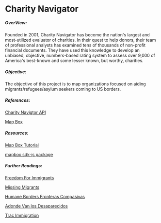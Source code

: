 #   Charity Navigator

##### OverView: 
Founded in 2001, Charity Navigator has become the nation's largest and most-utilized evaluator of charities. In their quest to help donors, their team of professional analysts has examined tens of thousands of non-profit financial documents. They have used this knowledge to develop an unbiased, objective, numbers-based rating system to assess over 9,000 of America's best-known and some lesser known, but worthy, charities.

##### Objective:

The objective of this project is to map organizations focused on aiding migrants/refugees/asylum seekers coming to US borders.


##### References:
[Charity Navigtor API](https://charity.3scale.net/)

[Map Box](https://www.mapbox.com/)

##### Resources:
[Map Box Tutorial ](https://git.generalassemb.ly/sei-nyc-jeopardy/react-mapbox-geoquakes)

[mapbox sdk-js package](https://github.com/mapbox/mapbox-sdk-js)


##### Further Readings:
[Freedom For Immigrants](https://www.freedomforimmigrants.org/)

[Missing Migrants](https://missingmigrants.iom.int/)

[Humane Borders Fronteras Compasivas](https://humaneborders.org/migrant-death-mapping/)

[Adonde Van los Desaparecidos](https://adondevanlosdesaparecidos.org/)

[Trac Immigration](https://trac.syr.edu/immigration/)